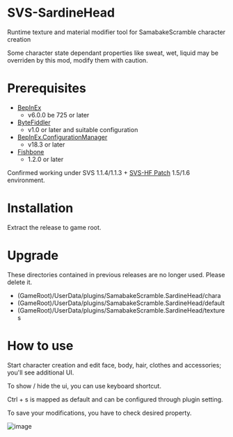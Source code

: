 # SVS-SardineHead

Runtime texture and material modifier tool for SamabakeScramble character creation

Some character state dependant properties like sweat, wet, liquid may be overriden by this mod, modify them with caution.

# Prerequisites

 * [BepInEx](https://github.com/BepInEx/BepInEx)
   * v6.0.0 be 725 or later
 * [ByteFiddler](https://github.com/BepInEx/BepInEx)
   * v1.0 or later and suitable configuration
 * [BepInEx.ConfigurationManager](https://github.com/BepInEx/BepInEx.ConfigurationManager)
   * v18.3 or later
 * [Fishbone](https://github.com/MaybeSamigroup/SVS-Fishbone)
   * 1.2.0 or later

Confirmed working under SVS 1.1.4/1.1.3 + [SVS-HF Patch](https://github.com/ManlyMarco/SVS-HF_Patch) 1.5/1.6 environment.

# Installation

Extract the release to game root.

# Upgrade

These directories contained in previous releases are no longer used.
Please delete it.

 * (GameRoot)/UserData/plugins/SamabakeScramble.SardineHead/chara
 * (GameRoot)/UserData/plugins/SamabakeScramble.SardineHead/default
 * (GameRoot)/UserData/plugins/SamabakeScramble.SardineHead/textures

# How to use

Start character creation and edit face, body, hair, clothes and accessories; you'll see additional UI.

To show / hide the ui, you can use keyboard shortcut.

Ctrl + s is mapped as default and can be configured through plugin setting.

To save your modifications, you have to check desired property.

![image](https://github.com/user-attachments/assets/dd293f84-5278-4c7b-b6a5-39756946f56d)

